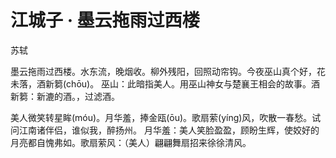 # 江城子 · 墨云拖雨过西楼

<span class="r">苏轼
<link href="../../css/style.css" rel="stylesheet" type="text/css" />

<div class="p">

墨云拖雨过西楼。水东流，晚烟收。柳外残阳，回照动帘钩。今夜巫山真个好，花未落，酒新篘(chōu)。
<span class="comment">
巫山：此暗指美人。用巫山神女与楚襄王相会的故事。酒新篘：新漉的酒。，过滤酒。

美人微笑转星眸(móu)。月华羞，捧金瓯(ōu)。歌扇萦(yíng)风，吹散一春愁。试问江南诸伴侣，谁似我，醉扬州。 
<span class="comment">
月华羞：美人笑脸盈盈，顾盼生辉，使姣好的月亮都自愧弗如。歌扇萦风：（美人）翩翩舞扇招来徐徐清风。

